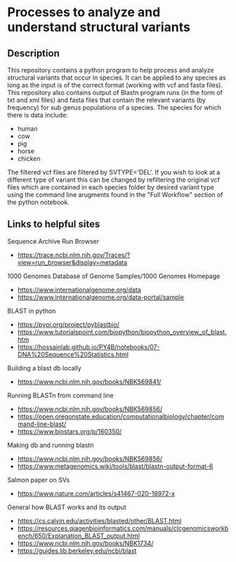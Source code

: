 # Processes to analyze and understand structural variants

## Description

This repository contains a python program to help process and analyze structural variants that occur in species. It can be applied to any species as long as the input is of the correct format (working with vcf and fasta files). This repository also contains output of Blastn program runs (in the form of txt and xml files) and fasta files that contain the relevant variants (by frequency) for sub genus populations of a species. The species for which there is data include:
- human
- cow
- pig
- horse
- chicken

The filtered vcf files are filtered by SVTYPE='DEL'. If you wish to look at a different type of variant this can be changed by refiltering the original vcf files which are contained in each species folder by desired variant type using the command line arugments found in the "Full Workflow" section of the python notebook. 

## Links to helpful sites <br> 
Sequence Archive Run Browser
- https://trace.ncbi.nlm.nih.gov/Traces/?view=run_browser&display=metadata

1000 Genomes Database of Genome Samples/1000 Genomes Homepage
- https://www.internationalgenome.org/data
- https://www.internationalgenome.org/data-portal/sample

BLAST in python
- https://pypi.org/project/pyblastbio/
- https://www.tutorialspoint.com/biopython/biopython_overview_of_blast.htm
- https://hossainlab.github.io/PY4B/notebooks/07-DNA%20Sequence%20Statistics.html

Building a blast db locally
- https://www.ncbi.nlm.nih.gov/books/NBK569841/

Running BLASTn from command line
- https://www.ncbi.nlm.nih.gov/books/NBK569856/
- https://open.oregonstate.education/computationalbiology/chapter/command-line-blast/
- https://www.biostars.org/p/160350/

Making db and running blastn
- https://www.ncbi.nlm.nih.gov/books/NBK569856/
- https://www.metagenomics.wiki/tools/blast/blastn-output-format-6

Salmon paper on SVs
- https://www.nature.com/articles/s41467-020-18972-x

General how BLAST works and its output
- https://cs.calvin.edu/activities/blasted/other/BLAST.html
- https://resources.qiagenbioinformatics.com/manuals/clcgenomicsworkbench/650/Explanation_BLAST_output.html
- https://www.ncbi.nlm.nih.gov/books/NBK1734/
- https://guides.lib.berkeley.edu/ncbi/blast

